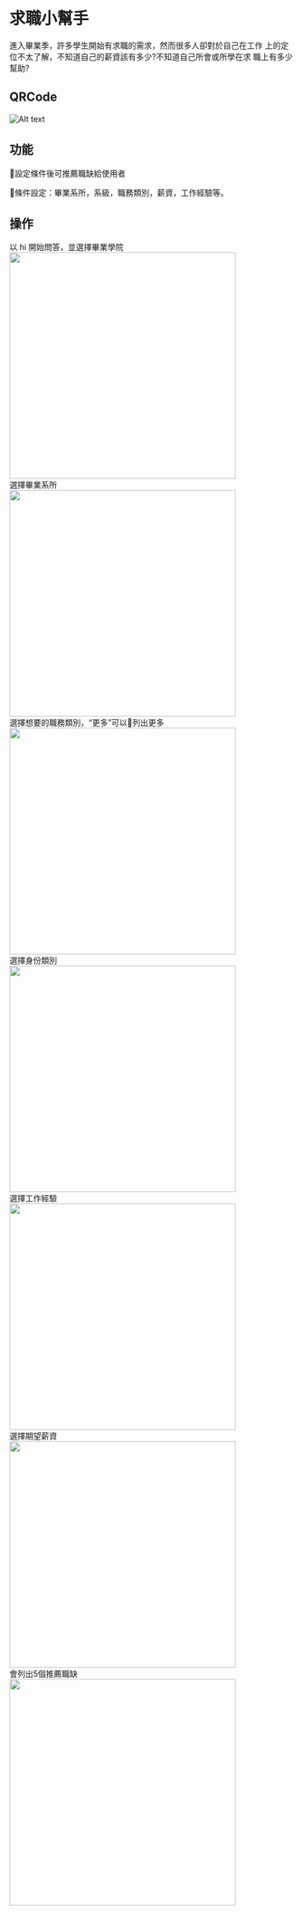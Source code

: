 
# 求職小幫手

進入畢業季，許多學生開始有求職的需求，然而很多人卻對於自己在工作 上的定位不太了解，不知道自己的薪資該有多少?不知道自己所會或所學在求 職上有多少幫助?

## QRCode

![Alt text](QRCode.png)

## 功能

設定條件後可推薦職缺給使用者

條件設定：畢業系所，系級，職務類別，薪資，工作經驗等。

## 操作

以 hi 開始問答，並選擇畢業學院
<br><img src="demopic/1.jpg" width="400"><br>
選擇畢業系所
<br><img src="demopic/2.jpg" width="400"><br>
選擇想要的職務類別，“更多”可以列出更多
<br><img src="demopic/3.jpg" width="400"><br>
選擇身份類別
<br><img src="demopic/4.jpg" width="400"><br>
選擇工作經驗
<br><img src="demopic/5.jpg" width="400"><br>
選擇期望薪資
<br><img src="demopic/6.jpg" width="400"><br>
會列出5個推薦職缺
<br><img src="demopic/7.jpg" width="400">

